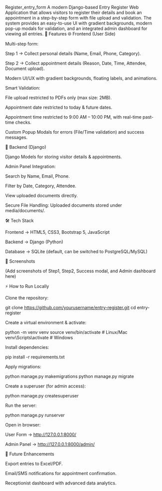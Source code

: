 Register_entry_form
A modern Django-based Entry Register Web Application that allows visitors to register their details and book an appointment in a step-by-step form with file upload and validation. The system provides an easy-to-use UI with gradient backgrounds, modern pop-up modals for validation, and an integrated admin dashboard for viewing all entries. 🚀 Features 🌐 Frontend (User Side)

Multi-step form:

Step 1 → Collect personal details (Name, Email, Phone, Category).

Step 2 → Collect appointment details (Reason, Date, Time, Attendee, Document upload).

Modern UI/UX with gradient backgrounds, floating labels, and animations.

Smart Validation:

File upload restricted to PDFs only (max size: 2MB).

Appointment date restricted to today & future dates.

Appointment time restricted to 9:00 AM – 10:00 PM, with real-time past-time checks.

Custom Popup Modals for errors (File/Time validation) and success messages.

🔐 Backend (Django)

Django Models for storing visitor details & appointments.

Admin Panel Integration:

Search by Name, Email, Phone.

Filter by Date, Category, Attendee.

View uploaded documents directly.

Secure File Handling: Uploaded documents stored under media/documents/.

🛠️ Tech Stack

Frontend → HTML5, CSS3, Bootstrap 5, JavaScript

Backend → Django (Python)

Database → SQLite (default, can be switched to PostgreSQL/MySQL)

📸 Screenshots

(Add screenshots of Step1, Step2, Success modal, and Admin dashboard here)

⚡ How to Run Locally

Clone the repository:

git clone https://github.com/yourusername/entry-register.git cd entry-register

Create a virtual environment & activate:

python -m venv venv source venv/bin/activate # Linux/Mac venv\Scripts\activate # Windows

Install dependencies:

pip install -r requirements.txt

Apply migrations:

python manage.py makemigrations python manage.py migrate

Create a superuser (for admin access):

python manage.py createsuperuser

Run the server:

python manage.py runserver

Open in browser:

User Form → http://127.0.0.1:8000/

Admin Panel → http://127.0.0.1:8000/admin/

📌 Future Enhancements

Export entries to Excel/PDF.

Email/SMS notifications for appointment confirmation.

Receptionist dashboard with advanced data analytics.
